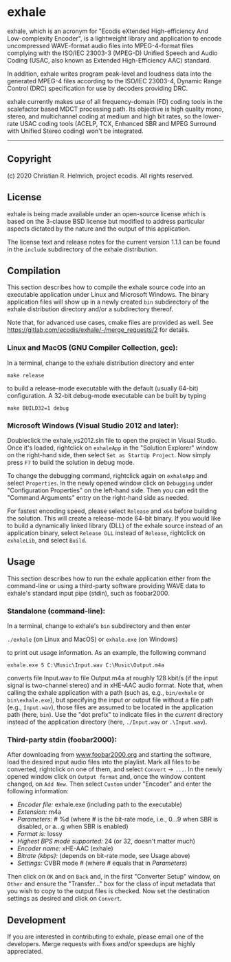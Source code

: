 exhale
======

exhale, which is an acronym for "Ecodis eXtended High-efficiency And
Low-complexity Encoder", is a lightweight library and application to
encode uncompressed WAVE-format audio files into MPEG-4-format files
complying with the ISO/IEC 23003-3 (MPEG-D) Unified Speech and Audio
Coding (USAC, also known as Extended High-Efficiency AAC) standard.

In addition, exhale writes program peak-level and loudness data into
the generated MPEG-4 files according to the ISO/IEC 23003-4, Dynamic
Range Control (DRC) specification for use by decoders providing DRC.

exhale currently makes use of all frequency-domain (FD) coding tools
in the scalefactor based MDCT processing path. Its objective is high
quality mono, stereo, and multichannel coding at medium and high bit
rates, so the lower-rate USAC coding tools (ACELP, TCX, Enhanced SBR
and MPEG Surround with Unified Stereo coding) won't be integrated.

____________________________________________________________________


Copyright
---------

(c) 2020 Christian R. Helmrich, project ecodis. All rights reserved.


License
-------

exhale is being made available under an open-source license which is
based on the 3-clause BSD license but modified to address particular
aspects dictated by the nature and the output of this application.

The license text and release notes for the current version 1.1.1 can
be found in the `include` subdirectory of the exhale distribution.


Compilation
-----------

This section describes how to compile the exhale source code into an
executable application under Linux and Microsoft Windows. The binary
application files will show up in a newly created `bin` subdirectory
of the exhale distribution directory and/or a subdirectory thereof.

Note that, for advanced use cases, cmake files are provided as well.
See https://gitlab.com/ecodis/exhale/-/merge_requests/2 for details.

### Linux and MacOS (GNU Compiler Collection, gcc):

In a terminal, change to the exhale distribution directory and enter

`
make release
`

to build a release-mode executable with the default (usually 64-bit)
configuration. A 32-bit debug-mode executable can be built by typing

`
make BUILD32=1 debug
`

### Microsoft Windows (Visual Studio 2012 and later):

Doubleclick the exhale_vs2012.sln file to open the project in Visual
Studio. Once it's loaded, rightclick on `exhaleApp` in the "Solution
Explorer" window on the right-hand side, then select `Set as StartUp
Project`. Now simply press `F7` to build the solution in debug mode.

To change the debugging command, rightclick again on `exhaleApp` and
select `Properties`. In the newly opened window click on `Debugging`
under "Configuration Properties" on the left-hand side. Then you can
edit the "Command Arguments" entry on the right-hand side as needed.

For fastest encoding speed, please select `Release` and `x64` before
building the solution. This will create a release-mode 64-bit binary.
If you would like to build a dynamically linked library (DLL) of the
exhale source instead of an application binary, select `Release DLL`
instead of `Release`, rightclick on `exhaleLib`, and select `Build`.


Usage
-----

This section describes how to run the exhale application either from
the command-line or using a third-party software providing WAVE data
to exhale's standard input pipe (stdin), such as foobar2000.

### Standalone (command-line):

In a terminal, change to exhale's `bin` subdirectory and then enter

`./exhale` (on Linux and MacOS) or `exhale.exe` (on Windows)

to print out usage information. As an example, the following command

`exhale.exe 5 C:\Music\Input.wav C:\Music\Output.m4a`

converts file Input.wav to file Output.m4a at roughly 128 kbit/s (if
the input signal is two-channel stereo) and in xHE-AAC audio format.
Note that, when calling the exhale application with a path (such as,
e.g., `bin/exhale` or `bin\exhale.exe`), but specifying the input or
output file without a file path (e.g., `Input.wav`), those files are
assumed to be located in the application path (here, `bin`). Use the
"dot prefix" to indicate files in the *current* directory instead of
the application directory (here, `./Input.wav` or `.\Input.wav`).


### Third-party stdin (foobar2000):

After downloading from www.foobar2000.org and starting the software,
load the desired input audio files into the playlist. Mark all files
to be converted, rightclick on one of them, and select `Convert` ->
`...`. In the newly opened window click on `Output format` and, once
the window content changed, on `Add New`. Then select `Custom` under
"Encoder" and enter the following information:

- *Encoder file:* exhale.exe (including path to the executable)
- *Extension:* m4a
- *Parameters:* # %d (where # is the bit-rate mode, i.e., 0...9 when
                      SBR is disabled, or a...g when SBR is enabled)
- *Format is:* lossy
- *Highest BPS mode supported:* 24 (or 32, doesn't matter much)
- *Encoder name:* xHE-AAC (exhale)
- *Bitrate (kbps):* (depends on bit-rate mode, see Usage above)
- *Settings:* CVBR mode # (where # equals that in *Parameters*)

Then click on `OK` and on `Back` and, in the first "Converter Setup"
window, on `Other` and ensure the "Transfer..." box for the class of
input metadata that you wish to copy to the output files is checked.
Now set the destination settings as desired and click on `Convert`.


Development
-----------

If you are interested in contributing to exhale, please email one of
the developers. Merge requests with fixes and/or speedups are highly
appreciated.
